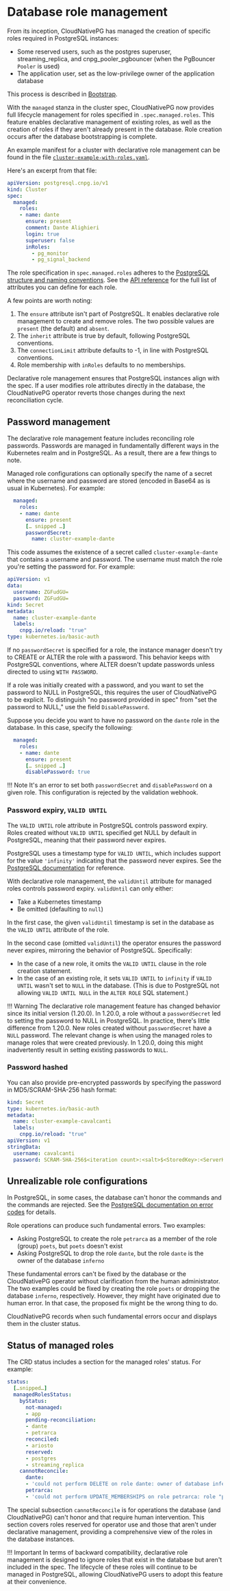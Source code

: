 # Database role management

From its inception, CloudNativePG has managed the creation of specific roles
required in PostgreSQL instances:

- Some reserved users, such as the postgres superuser, streaming_replica,
  and cnpg_pooler_pgbouncer (when the PgBouncer `Pooler` is used)
- The application user, set as the low-privilege owner of the application database

This process is described in [Bootstrap](bootstrap.md).

With the `managed` stanza in the cluster spec, CloudNativePG now provides full
lifecycle management for roles specified in `.spec.managed.roles`.
This feature enables declarative management of existing roles, as well as the
creation of roles if they aren't already present in the database. Role
creation occurs after the database bootstrapping is complete.

An example manifest for a cluster with declarative role management can be found
in the file [`cluster-example-with-roles.yaml`](samples/cluster-example-with-roles.yaml).

Here's an excerpt from that file:

```yaml
apiVersion: postgresql.cnpg.io/v1
kind: Cluster
spec:
  managed:
    roles:
    - name: dante
      ensure: present
      comment: Dante Alighieri
      login: true
      superuser: false
      inRoles:
        - pg_monitor
        - pg_signal_backend
```

The role specification in `spec.managed.roles` adheres to the
[PostgreSQL structure and naming conventions](https://www.postgresql.org/docs/current/sql-createrole.html).
See the [API reference](cloudnative-pg.v1.md#postgresql-cnpg-io-v1-RoleConfiguration) for
the full list of attributes you can define for each role.

A few points are worth noting:

1. The `ensure` attribute isn't part of PostgreSQL. It enables declarative
   role management to create and remove roles. The two possible values are
   `present` (the default) and `absent`.
2. The `inherit` attribute is true by default, following PostgreSQL conventions.
3. The `connectionLimit` attribute defaults to -1, in line with PostgreSQL conventions.
4. Role membership with `inRoles` defaults to no memberships.

Declarative role management ensures that PostgreSQL instances align with the
spec. If a user modifies role attributes directly in the database, the
CloudNativePG operator reverts those changes during the next reconciliation
cycle.

## Password management

The declarative role management feature includes reconciling role passwords.
Passwords are managed in fundamentally different ways in the Kubernetes realm
and in PostgreSQL. As a result, there are a few things to note.

Managed role configurations can optionally specify the name of a
secret where the username and password are stored (encoded in Base64
as is usual in Kubernetes). For example:

``` yaml
  managed:
    roles:
    - name: dante
      ensure: present
      [… snipped …]
      passwordSecret:
        name: cluster-example-dante
```

This code assumes the existence of a secret called `cluster-example-dante` that
contains a username and password. The username must match the role you're
setting the password for. For example:

``` yaml
apiVersion: v1
data:
  username: ZGFudGU=
  password: ZGFudGU=
kind: Secret
metadata:
  name: cluster-example-dante
  labels:
    cnpg.io/reload: "true"
type: kubernetes.io/basic-auth
```

If no `passwordSecret` is specified for a role, the instance manager doesn't
try to CREATE or ALTER the role with a password. This behavior keeps with PostgreSQL
conventions, where ALTER doesn't update passwords unless directed to using
`WITH PASSWORD`.

If a role was initially created with a password, and you want to set the
password to NULL in PostgreSQL, this requires
the user of CloudNativePG to be explicit.
To distinguish "no password provided in spec" from "set the password to NULL,"
use the field `DisablePassword`.

Suppose you decide you want to have no password on the `dante` role in the
database. In this case, specify the following:

``` yaml
  managed:
    roles:
    - name: dante
      ensure: present
      [… snipped …]
      disablePassword: true
```

!!! Note
    It's an error to set both `passwordSecret` and
    `disablePassword` on a given role.
    This configuration is rejected by the validation webhook.

### Password expiry, `VALID UNTIL`

The `VALID UNTIL` role attribute in PostgreSQL controls password expiry. Roles
created without `VALID UNTIL` specified get NULL by default in PostgreSQL,
meaning that their password never expires.

PostgreSQL uses a timestamp type for `VALID UNTIL`, which includes support for
the value `'infinity'` indicating that the password never expires. See the
[PostgreSQL documentation](https://www.postgresql.org/docs/current/datatype-datetime.html)
for reference.

With declarative role management, the `validUntil` attribute for managed roles
controls password expiry. `validUntil` can only either:

- Take a Kubernetes timestamp
- Be omitted (defaulting to `null`)

In the first case, the given `validUntil` timestamp is set in the database
as the `VALID UNTIL` attribute of the role.

In the second case (omitted `validUntil`) the operator ensures the password
never expires, mirroring the behavior of PostgreSQL. Specifically:

- In the case of a new role, it omits the `VALID UNTIL` clause in the role
  creation statement.
- In the case of an existing role, it sets `VALID UNTIL` to `infinity` if `VALID
  UNTIL` wasn't set to `NULL` in the database. (This is due to PostgreSQL not
  allowing `VALID UNTIL NULL` in the `ALTER ROLE` SQL statement.)

!!! Warning
    The declarative role management feature has changed behavior since its
    initial version (1.20.0). In 1.20.0, a role without a `passwordSecret`
    led to setting the password to NULL in PostgreSQL.
    In practice, there's little difference from 1.20.0.
    New roles created without `passwordSecret` have a `NULL` password.
    The relevant change is when using the managed roles to manage roles that
    were created previously. In 1.20.0, doing this might inadvertently
    result in setting existing passwords to `NULL`.

### Password hashed

You can also provide pre-encrypted passwords by specifying the password
in MD5/SCRAM-SHA-256 hash format:

``` yaml
kind: Secret
type: kubernetes.io/basic-auth
metadata:
  name: cluster-example-cavalcanti
  labels:
    cnpg.io/reload: "true"
apiVersion: v1
stringData:
  username: cavalcanti
  password: SCRAM-SHA-256$<iteration count>:<salt>$<StoredKey>:<ServerKey>
```

## Unrealizable role configurations

In PostgreSQL, in some cases, the database can't honor the commands and
the commands are rejected. See the
[PostgreSQL documentation on error codes](https://www.postgresql.org/docs/current/errcodes-appendix.html)
for details.

Role operations can produce such fundamental errors.
Two examples:

- Asking PostgreSQL to create the role `petrarca` as a member of the role
  (group) `poets`, but `poets` doesn't exist
- Asking PostgreSQL to drop the role `dante`, but the role `dante` is the owner
  of the database `inferno`

These fundamental errors can't be fixed by the database or the CloudNativePG
operator without clarification from the human administrator. The two examples 
could be fixed by creating the role `poets` or dropping the database
`inferno`, respectively. However, they might have originated due to human error. 
In that case, the proposed fix might be the wrong thing to do.

CloudNativePG  records when such fundamental errors occur and displays
them in the cluster status. 

## Status of managed roles

The CRD status includes a section for the managed roles' status. For example:

```yaml
status:
  […snipped…]
  managedRolesStatus:
    byStatus:
      not-managed:
      - app
      pending-reconciliation:
      - dante
      - petrarca
      reconciled:
      - ariosto
      reserved:
      - postgres
      - streaming_replica
    cannotReconcile:
      dante:
      - 'could not perform DELETE on role dante: owner of database inferno'
      petrarca:
      - 'could not perform UPDATE_MEMBERSHIPS on role petrarca: role "poets" does not exist'
```

The special subsection `cannotReconcile` is for operations the database (and
CloudNativePG) can't honor and that require human intervention.
This section covers roles reserved for operator use and those that aren't
under declarative management, providing a comprehensive view of the roles in
the database instances.

!!! Important
    In terms of backward compatibility, declarative role management is designed
    to ignore roles that exist in the database but aren't included in the spec.
    The lifecycle of these roles will continue to be managed in PostgreSQL,
    allowing CloudNativePG users to adopt this feature at their convenience.

